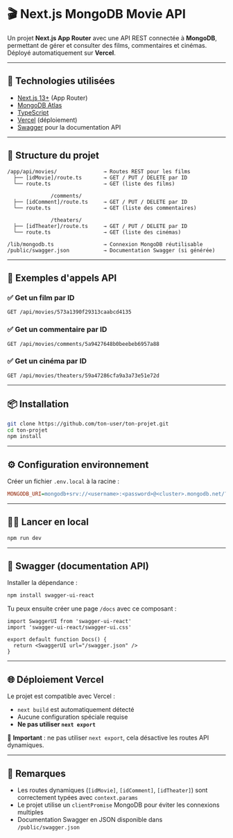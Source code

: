 # 🎬 Next.js MongoDB Movie API

Un projet **Next.js App Router** avec une API REST connectée à **MongoDB**, permettant de gérer et consulter des films, commentaires et cinémas. Déployé automatiquement sur **Vercel**.

---

## 🚀 Technologies utilisées

- [Next.js 13+](https://nextjs.org/docs) (App Router)
- [MongoDB Atlas](https://www.mongodb.com/atlas)
- [TypeScript](https://www.typescriptlang.org/)
- [Vercel](https://vercel.com/) (déploiement)
- [Swagger](https://swagger.io/) pour la documentation API

---

## 📁 Structure du projet

```
/app/api/movies/               → Routes REST pour les films
  ├── [idMovie]/route.ts       → GET / PUT / DELETE par ID
  └── route.ts                 → GET (liste des films)

              /comments/       
  ├── [idComment]/route.ts     → GET / PUT / DELETE par ID
  └── route.ts                 → GET (liste des commentaires)

              /theaters/
  ├── [idTheater]/route.ts     → GET / PUT / DELETE par ID
  └── route.ts                 → GET (liste des cinémas)

/lib/mongodb.ts                → Connexion MongoDB réutilisable
/public/swagger.json           → Documentation Swagger (si générée)
```

---

## 🧪 Exemples d'appels API

### ✅ Get un film par ID

```http
GET /api/movies/573a1390f29313caabcd4135
```

### ✅ Get un commentaire par ID

```http
GET /api/movies/comments/5a9427648b0beebeb6957a88
```

### ✅ Get un cinéma par ID

```http
GET /api/movies/theaters/59a47286cfa9a3a73e51e72d
```

---

## 📦 Installation

```bash
git clone https://github.com/ton-user/ton-projet.git
cd ton-projet
npm install
```

---

## ⚙️ Configuration environnement

Créer un fichier `.env.local` à la racine :

```ini
MONGODB_URI=mongodb+srv://<username>:<password>@<cluster>.mongodb.net/?retryWrites=true&w=majority
```

---

## 🧑‍💻 Lancer en local

```bash
npm run dev
```

---

## 📄 Swagger (documentation API)

Installer la dépendance :

```bash
npm install swagger-ui-react
```

Tu peux ensuite créer une page `/docs` avec ce composant :

```tsx
import SwaggerUI from 'swagger-ui-react'
import 'swagger-ui-react/swagger-ui.css'

export default function Docs() {
  return <SwaggerUI url="/swagger.json" />
}
```

---

## 🌐 Déploiement Vercel

Le projet est compatible avec Vercel :

- `next build` est automatiquement détecté
- Aucune configuration spéciale requise
- **Ne pas utiliser `next export`**

🛑 **Important** : ne pas utiliser `next export`, cela désactive les routes API dynamiques.

---

## 📌 Remarques

- Les routes dynamiques (`[idMovie]`, `[idComment]`, `[idTheater]`) sont correctement typées avec `context.params`
- Le projet utilise un `clientPromise` MongoDB pour éviter les connexions multiples
- Documentation Swagger en JSON disponible dans `/public/swagger.json`